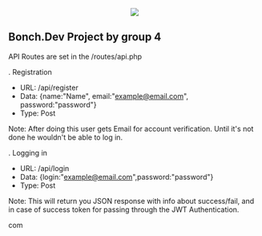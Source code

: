 <p align="center"><img src="https://laravel.com/assets/img/components/logo-laravel.svg"></p>

## Bonch.Dev Project by group 4

API Routes are set in the /routes/api.php

. Registration
* URL: /api/register
* Data: {name:"Name", email:"example@email.com", password:"password"}
* Type: Post

Note: After doing this user gets Email for account verification. Until it's not done he wouldn't be able to log in.


. Logging in
* URL: /api/login
* Data: {login:"example@email.com",password:"password"}
* Type: Post

Note: This will return you JSON response with info about success/fail, and in case of success token for passing through the JWT Authentication.

com